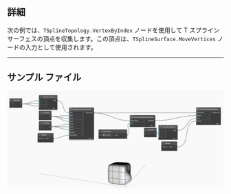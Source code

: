 <!--- Autodesk.DesignScript.Geometry.TSpline.TSplineTopology.VertexByIndex --->
<!--- 7LRWGLADXMQPJN33WBBRTYBBK4NO6FQADRQICYVBDCTWPJ3FOONQ --->
## 詳細
次の例では、`TSplineTopology.VertexByIndex` ノードを使用して T スプライン サーフェスの頂点を収集します。この頂点は、`TSplineSurface.MoveVertices` ノードの入力として使用されます。
___
## サンプル ファイル

![TSplineTopology.VertexByIndex](./7LRWGLADXMQPJN33WBBRTYBBK4NO6FQADRQICYVBDCTWPJ3FOONQ_img.jpg)
